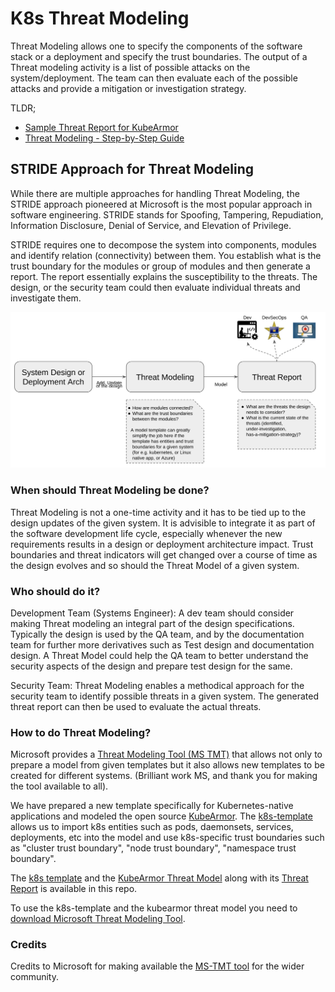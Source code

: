 # K8s Threat Modeling

Threat Modeling allows one to specify the components of the software stack or a
deployment and specify the trust boundaries. The output of a Threat modeling
activity is a list of possible attacks on the system/deployment. The team can
then evaluate each of the possible attacks and provide a mitigation or
investigation strategy.

TLDR;
* [Sample Threat Report for KubeArmor](./models/kubearmor/README.md)
* [Threat Modeling - Step-by-Step Guide](./howto-threatmodeling.md)

## STRIDE Approach for Threat Modeling
While there are multiple approaches for handling Threat Modeling, the STRIDE
approach pioneered at Microsoft is the most popular approach in software
engineering. STRIDE stands for Spoofing, Tampering, Repudiation, Information
Disclosure, Denial of Service, and Elevation of Privilege.

STRIDE requires one to decompose the system into components, modules and
identify relation (connectivity) between them. You establish what is the trust
boundary for the modules or group of modules and then generate a report. The
report essentially explains the susceptibility to the threats. The design, or
the security team could then evaluate individual threats and investigate them.

<center><img src=./resources/threatmodelflow.png></center>

### When should Threat Modeling be done?
Threat Modeling is not a one-time activity and it has to be tied up to the
design updates of the given system. It is advisible to integrate it as part of
the software development life cycle, especially whenever the new requirements
results in a design or deployment architecture impact. Trust boundaries and
threat indicators will get changed over a course of time as the design evolves
and so should the Threat Model of a given system.

### Who should do it?
Development Team (Systems Engineer): A dev team should consider making Threat
modeling an integral part of the design specifications. Typically the design is
used by the QA team, and by the documentation team for further more derivatives
such as Test design and documentation design. A Threat Model could help the QA
team to better understand the security aspects of the design and prepare test
design for the same.

Security Team: Threat Modeling enables a methodical approach for the security
team to identify possible threats in a given system. The generated threat
report can then be used to evaluate the actual threats.

### How to do Threat Modeling?
Microsoft provides a [Threat Modeling Tool (MS
TMT)](https://docs.microsoft.com/en-us/azure/security/develop/threat-modeling-tool-getting-started)
that allows not only to prepare a model from given templates but it also allows
new templates to be created for different systems. (Brilliant work MS, and
thank you for making the tool available to all).

We have prepared a new template specifically for Kubernetes-native applications
and modeled the open source
[KubeArmor](https://github.com/kubearmor/kubearmor). The
[k8s-template](./templates/k8s-STRIDE-template.tb7) allows us to import k8s
entities such as pods, daemonsets, services, deployments, etc into the model
and use k8s-specific trust boundaries such as "cluster trust boundary", "node
trust boundary", "namespace trust boundary".

The [k8s template](./templates/k8s-STRIDE-template.tb7) and the [KubeArmor
Threat Model](./models/kubearmor/KubeArmor.tm7) along with its [Threat
Report](https://refined-github-html-preview.kidonng.workers.dev/accuknox/k8sthreatmodeling/raw/main/models/kubearmor/KubeArmor%20Threat%20Model.htm)
is available in this repo.

To use the k8s-template and the kubearmor threat model you need to [download
Microsoft Threat Modeling
Tool](https://docs.microsoft.com/en-us/azure/security/develop/threat-modeling-tool).

### Credits
Credits to Microsoft for making available the [MS-TMT tool](https://docs.microsoft.com/en-us/azure/security/develop/threat-modeling-tool) for the wider community.
